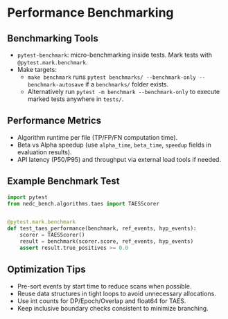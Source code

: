 # Performance Benchmarking

## Benchmarking Tools

- `pytest-benchmark`: micro-benchmarking inside tests. Mark tests with `@pytest.mark.benchmark`.
- Make targets:
  - `make benchmark` runs `pytest benchmarks/ --benchmark-only --benchmark-autosave` if a `benchmarks/` folder exists.
  - Alternatively run `pytest -m benchmark --benchmark-only` to execute marked tests anywhere in `tests/`.

## Performance Metrics

- Algorithm runtime per file (TP/FP/FN computation time).
- Beta vs Alpha speedup (use `alpha_time`, `beta_time`, `speedup` fields in evaluation results).
- API latency (P50/P95) and throughput via external load tools if needed.

## Example Benchmark Test

```python
import pytest
from nedc_bench.algorithms.taes import TAESScorer


@pytest.mark.benchmark
def test_taes_performance(benchmark, ref_events, hyp_events):
    scorer = TAESScorer()
    result = benchmark(scorer.score, ref_events, hyp_events)
    assert result.true_positives >= 0.0
```

## Optimization Tips

- Pre-sort events by start time to reduce scans when possible.
- Reuse data structures in tight loops to avoid unnecessary allocations.
- Use int counts for DP/Epoch/Overlap and float64 for TAES.
- Keep inclusive boundary checks consistent to minimize branching.
